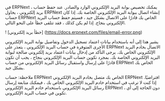 في ERPNext ، يمكنك تخصيص بوابة البريد الإلكتروني الوارد والصادر. عند حفظ حساب بريد إلكتروني ، يحاول ERPNext إنشاء اتصال ببوابة البريد الإلكتروني الخاصة بك. إذا كان حساب ERPNext الخاص بك قادرًا على الاتصال بشكل جيد ، فسيتم حفظ حساب البريد الإلكتروني بنجاح. إذا لم يكن كذلك ، فقد تتلقى خطأ على النحو التالي.

! [خطأ بريد إلكتروني] (https://docs.erpnext.com/files/email-error.png)

يشير هذا إلى أنه باستخدام بيانات اعتماد تسجيل الدخول وتفاصيل بوابة البريد الإلكتروني الأخرى المتوفرة في حساب البريد الإلكتروني ، يتعذر على ERPNext الاتصال بخادم البريد الإلكتروني الخاص بك. يرجى التأكد من إدخال بيانات اعتماد بريد إلكتروني صالحة لبوابة البريد الإلكتروني الخاصة بك. بمجرد تكوين حساب البريد الإلكتروني بنجاح ، يجب أن تكون قادرًا على إرسال واستقبال رسائل البريد الإلكتروني من حساب ERPNext الخاص بك بشكل جيد.

ملاحظة: حساب ERPNext الخاص بك متصل بخادم البريد الإلكتروني ERPNext افتراضيًا. إذا كنت لا ترغب في استخدام خادم البريد الإلكتروني الخاص بك ، فيمكنك متابعة إرسال رسائل البريد الإلكتروني باستخدام خادم البريد الإلكتروني ERPNext ، دون الحاجة إلى أي تكوين في حساب البريد الإلكتروني.